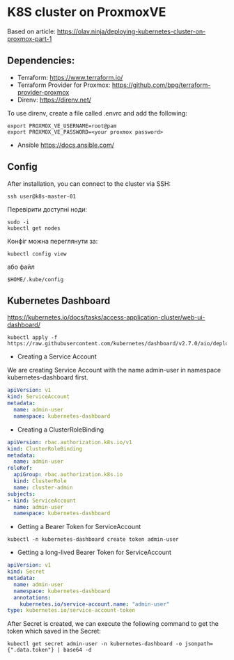 # K8S cluster on ProxmoxVE
Based on article: https://olav.ninja/deploying-kubernetes-cluster-on-proxmox-part-1
## Dependencies:
- Terraform: https://www.terraform.io/
- Terraform Provider for Proxmox: https://github.com/bpg/terraform-provider-proxmox
- Direnv: https://direnv.net/
  
To use direnv, create a file called .envrc and add the following:
```
export PROXMOX_VE_USERNAME=root@pam
export PROXMOX_VE_PASSWORD=<your proxmox password>
```
- Ansible https://docs.ansible.com/

## Config

After installation, you can connect to the cluster via SSH:
```shell
ssh user@k8s-master-01
```
Перевірити доступні ноди:
```shell
sudo -i
kubectl get nodes
```
Конфіг можна переглянути за:
```shell
kubectl config view
```
або файл
```
$HOME/.kube/config
```

## Kubernetes Dashboard
https://kubernetes.io/docs/tasks/access-application-cluster/web-ui-dashboard/

```shell
kubectl apply -f https://raw.githubusercontent.com/kubernetes/dashboard/v2.7.0/aio/deploy/recommended.yaml
```

- Creating a Service Account

We are creating Service Account with the name admin-user in namespace kubernetes-dashboard first.
```yaml
apiVersion: v1
kind: ServiceAccount
metadata:
  name: admin-user
  namespace: kubernetes-dashboard
```
- Creating a ClusterRoleBinding
```yaml
apiVersion: rbac.authorization.k8s.io/v1
kind: ClusterRoleBinding
metadata:
  name: admin-user
roleRef:
  apiGroup: rbac.authorization.k8s.io
  kind: ClusterRole
  name: cluster-admin
subjects:
- kind: ServiceAccount
  name: admin-user
  namespace: kubernetes-dashboard
```

- Getting a Bearer Token for ServiceAccount
```shell
kubectl -n kubernetes-dashboard create token admin-user
```
- Getting a long-lived Bearer Token for ServiceAccount
```yaml
apiVersion: v1
kind: Secret
metadata:
  name: admin-user
  namespace: kubernetes-dashboard
  annotations:
    kubernetes.io/service-account.name: "admin-user"   
type: kubernetes.io/service-account-token  
```
After Secret is created, we can execute the following command to get the token which saved in the Secret:
```shell
kubectl get secret admin-user -n kubernetes-dashboard -o jsonpath={".data.token"} | base64 -d
```
